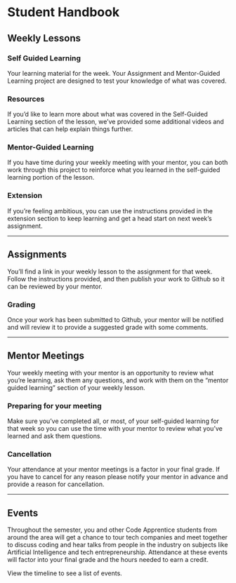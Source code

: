 # Student Handbook

## Weekly Lessons

### Self Guided Learning
Your learning material for the week. Your Assignment and Mentor-Guided Learning project are designed to test your knowledge of what was covered.
  
### Resources
If you’d like to learn more about what was covered in the Self-Guided Learning section of the lesson, we’ve provided some additional videos and articles that can help explain things further.

### Mentor-Guided Learning
If you have time during your weekly meeting with your mentor, you can both work through this project to reinforce what you learned in the self-guided learning portion of the lesson. 
  
### Extension
If you’re feeling ambitious, you can use the instructions provided in the extension section to keep learning and get a head start on next week’s assignment.

---

## Assignments
You’ll find a link in your weekly lesson to the assignment for that week. Follow the instructions provided, and then publish your work to Github so it can be reviewed by your mentor. 

### Grading
Once your work has been submitted to Github, your mentor will be notified and will review it to provide a suggested grade with some comments.

---

## Mentor Meetings
Your weekly meeting with your mentor is an opportunity to review what you’re learning, ask them any questions, and work with them on the “mentor guided learning” section of your weekly lesson. 

### Preparing for your meeting
Make sure you’ve completed all, or most, of your self-guided learning for that week so you can use the time with your mentor to review what you’ve learned and ask them questions. 

### Cancellation
Your attendance at your mentor meetings is a factor in your final grade. If you have to cancel for any reason please notify your mentor in advance and provide a reason for cancellation.

---  

## Events
Throughout the semester, you and other Code Apprentice students from around the area will get a chance to tour tech companies and meet together to discuss coding and hear talks from people in the industry on subjects like Artificial Intelligence and tech entrepreneurship. Attendance at these events will factor into your final grade and the hours needed to earn a credit.

View the timeline to see a list of events. 
